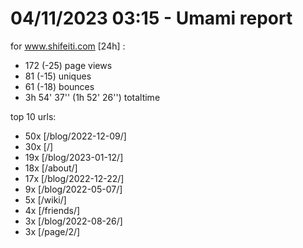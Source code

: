 # 04/11/2023 03:15 - Umami report
for www.shifeiti.com [24h] :

 - 172 (-25) page views
 - 81 (-15) uniques
 - 61 (-18) bounces
 - 3h 54' 37'' (1h 52' 26'') totaltime


top 10 urls:
 - 50x [/blog/2022-12-09/]
 - 30x [/]
 - 19x [/blog/2023-01-12/]
 - 18x [/about/]
 - 17x [/blog/2022-12-22/]
 - 9x [/blog/2022-05-07/]
 - 5x [/wiki/]
 - 4x [/friends/]
 - 3x [/blog/2022-08-26/]
 - 3x [/page/2/]


